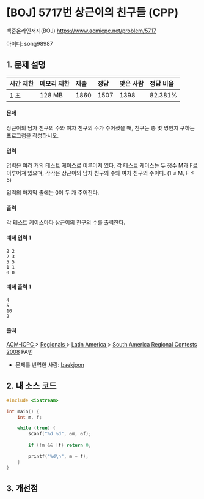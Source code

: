 # [BOJ] 5717번 상근이의 친구들 (CPP)

백준온라인저지(BOJ) https://www.acmicpc.net/problem/5717

아이디: song98987



## 1. 문제 설명

| 시간 제한 | 메모리 제한 | 제출 | 정답 | 맞은 사람 | 정답 비율 |
| :-------- | :---------- | :--- | :--- | :-------- | :-------- |
| 1 초      | 128 MB      | 1860 | 1507 | 1398      | 82.381%   |

#### 문제

상근이의 남자 친구의 수와 여자 친구의 수가 주어졌을 때, 친구는 총 몇 명인지 구하는 프로그램을 작성하시오.

#### 입력

입력은 여러 개의 테스트 케이스로 이루어져 있다. 각 테스트 케이스는 두 정수 M과 F로 이루어져 있으며, 각각은 상근이의 남자 친구의 수와 여자 친구의 수이다. (1 ≤ M, F ≤ 5)

입력의 마지막 줄에는 0이 두 개 주어진다.

#### 출력

각 테스트 케이스마다 상근이의 친구의 수를 출력한다.



#### 예제 입력 1

```
2 2
2 3
5 5
1 1
0 0
```

#### 예제 출력 1

```
4
5
10
2
```



#### 출처

[ACM-ICPC ](https://www.acmicpc.net/category/1)> [Regionals ](https://www.acmicpc.net/category/7)> [Latin America ](https://www.acmicpc.net/category/103)> [South America Regional Contests 2008](https://www.acmicpc.net/category/detail/568) PA번

- 문제를 번역한 사람: [baekjoon](https://www.acmicpc.net/user/baekjoon)



## 2. 내 소스 코드

```c++
#include <iostream>

int main() {
	int m, f;

	while (true) {
		scanf("%d %d", &m, &f);
		
		if (!m && !f) return 0;

		printf("%d\n", m + f);
	}
}
```



## 3. 개선점

